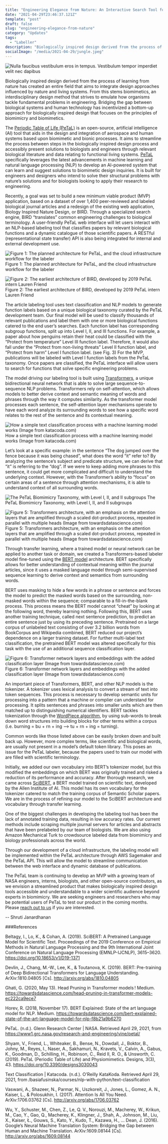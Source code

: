 ```yaml
---
title: "Engineering Elegance from Nature: An Interactive Search Tool for Biomimetics"
date: "2021-04-29T23:46:37.121Z"
template: "post"
draft: false
slug: "engineering-elegance-from-nature"
category: "Updates"
tags:
  - "Labeller"
description: "Biologically inspired design derived from the process of learning from nature has created an entire field that aims to integrate design approaches influenced by nature and living systems. From this stems biomimetics, an interdisciplinary design method that strives to emulate how organisms tackle fundamental problems in engineering. Bridging the gap between biological systems and human technology has incentivized a bottom-up approach for biologically inspired design that focuses on the principles of biomimicry and biomimetics. "
socialImage: "/media/2021-04-29/jungle.jpeg"
---
```


![Nulla faucibus vestibulum eros in tempus. Vestibulum tempor imperdiet velit nec dapibus](/media/2021-04-29/jungle.jpeg)

Biologically inspired design derived from the process of learning from nature has created an entire field that aims to integrate design approaches influenced by nature and living systems. From this stems biomimetics, an interdisciplinary design method that strives to emulate how organisms tackle fundamental problems in engineering. Bridging the gap between biological systems and human technology has incentivized a bottom-up approach for biologically inspired design that focuses on the principles of biomimicry and biomimetics. 

The [Periodic Table of Life (PeTaL)](https://www.mdpi.com/2411-9660/3/3/43/htm) is an open-source, artificial intelligence (AI) tool that aids in the design and integration of aerospace and human systems based upon biomimetic and bionic processes. It aims to streamline the process between steps in the biologically inspired design process and accessibly present solutions to biologists and engineers through relevant biological literature and data relating to functional living systems. [PeTaL](https://www1.grc.nasa.gov/research-and-engineering/vine/petal/)  specifically leverages the latest advancements in machine learning and natural language processing (NLP) to develop an AI-powered system that can learn and suggest solutions to biomimetic design inquiries. It is built for engineers and designers who intend to solve their structural problems with nature’s solutions and for biologists looking to apply their research to engineering.​​​​​​​

Recently, a goal was set to build a new minimum viable product (MVP) application, based on a dataset of over 1,400 peer-reviewed and labeled biological journal articles and a redesign of the existing web application, Biology Inspired Nature Design, or BIRD. Through a specialized search engine, BIRD “translates” common engineering challenges to biological terminology. A user-friendly PeTaL web interface will let users interact with an NLP-based labeling tool that classifies papers by relevant biological functions and a dynamic catalogue of those scientific papers. A RESTful (representational state transfer) API is also being integrated for internal and external development use.

![Figure 1: The planned architecture for PeTaL, and the cloud infrastructure workflow for the labeler](/media/2021-04-29/architecture.png)
Figure 1: The planned architecture for PeTaL, and the cloud infrastructure workflow for the labeler

![Figure 2: The earliest architecture of BIRD, developed by 2019 PeTaL intern Lauren Friend](/media/2021-04-29/sw-arch.png)
Figure 2: The earliest architecture of BIRD, developed by 2019 PeTaL intern Lauren Friend

The article labeling tool uses text classification and NLP models to generate function labels based on a unique biological taxonomy curated by the PeTaL development team.  Our final model will be used to classify thousands of relevant publications and label them with one or more biological functions catered to the end user’s searches. Each function label has corresponding subgroup functions, split up into Level I, II, and III functions. For example, a paper about how penguins retain their heat could be classified with the “Protect from temperature” Level III function label. Therefore, it would also fall under the “Protect from non-living threats” Level II function label, and “Protect from harm” Level I function label. (see Fig. 3) For the MVP, publications will be labeled with Level I function labels from the PeTaL taxonomy. Once papers are classified, the PeTaL interface will allow users to search for functions that solve specific engineering problems.

The model driving our labeling tool is built using [Transformers](https://arxiv.org/pdf/1706.03762.pdf), a unique bidirectional neural network that is able to solve large sequence-to-sequence NLP problems. Transformers rely on self-attention, which allows models to better derive context and semantic meaning of words and phrases through the way it computes similarity. As the transformer model processes each sentence, the self-attention layer mechanisms operate to have each word analyze its surrounding words to see how a specific word relates to the rest of the sentence and its contextual meaning.

![How a simple text classification process with a machine learning model works (Image from katacoda.com)](/media/2021-04-29/text-classification.png)
How a simple text classification process with a machine learning model works (Image from katacoda.com)

Let’s look at a specific example: in the sentence “The dog jumped over the fence because it was being chased”, what does the word “it” refer to? By analyzing the sentence’s subject and predicate structure, we can derive that “it” is referring to the “dog”. If we were to keep adding more phrases to this sentence, it could get more complicated and difficult to understand the underlying context. However, with the Transformer’s ability to “focus” on certain areas of a sentence through attention mechanisms, it is able to understand context of all surrounding words. ​​​​​​​

![The PeTaL Biomimicry Taxonomy, with Level I, II, and II subgroups](/media/2021-04-29/taxonomy.png)
The PeTaL Biomimicry Taxonomy, with Level I, II, and II subgroups

![Figure 5: Transformers architecture, with an emphasis on the attention layers that are amplified through a scaled dot-product process, repeated in parallel with multiple heads (Image from towardsdatascience.com)](/media/2021-04-29/ml.png)
Figure 5: Transformers architecture, with an emphasis on the attention layers that are amplified through a scaled dot-product process, repeated in parallel with multiple heads (Image from towardsdatascience.com)

Through transfer learning, where a trained model or neural network can be applied to another task or domain, we created a Transformers-based labeler model fine-tuned using the [BERT model](https://arxiv.org/pdf/1810.04805.pdf) architecture. BERT specifically allows for better understanding of contextual meaning within the journal articles, since it uses a masked language model through semi-supervised sequence learning to derive context and semantics from surrounding words.

BERT uses masking to hide a few words in a phrase or sentence and forces the model to predict the masked words based on the surrounding, non-masked words within the sequence; comparable to a fill-in-the-blank process. This process means the BERT model cannot “cheat” by looking at the following word, thereby learning nothing. Following this, BERT uses another training technique, called next sentence prediction, to predict an entire sentence just by using its preceding sentence. Pretrained on a large corpus of unlabeled text consisting of over 3.2 billion words from BookCorpus and Wikipedia combined, BERT reduced our project’s dependence on a larger training dataset. For further multi-label text classification, the pretrained BERT model was altered specifically for this task with the use of an additional sequence classification layer.

![Figure 6: Transformer network layers and embeddings with the added classification layer (Image from towardsdatascience.com)](/media/2021-04-29/transformer.png)
Figure 6: Transformer network layers and embeddings with the added classification layer (Image from towardsdatascience.com)

An important piece of Transformers, BERT, and other NLP models is the tokenizer. A tokenizer uses lexical analysis to convert a stream of text into token sequences. This process is necessary to develop semantic units for processing into a pattern that a machine or complier can understand for processing. It splits sentences and phrases into smaller units which are then matched up to distinguishing numerical identifiers. BERT tackles tokenization through the [WordPiece algorithm](https://arxiv.org/pdf/1609.08144.pdf), by using sub-words to break down word structures into building blocks for other terms within a corpus (i.e. burning = bu + rn + ing –> tu + rn + ing = turning).

Common words like those listed above can be easily broken down and built back up. However, more complex terms, like scientific and biological words, are usually not present in a model’s default token library. This poses an issue for the PeTaL labeler, because the papers used to train our model with are filled with scientific terminology.

Initially, we added our own vocabulary into BERT’s tokenizer model, but this modified the embeddings on which BERT was originally trained and risked a reduction of its performance and accuracy. After thorough research, we came across [SciBERT](https://www.aclweb.org/anthology/D19-1371/), a BERT model trained on scientific text, developed by the Allen Institute of AI. This model has its own vocabulary for the tokenizer catered to match the training corpus of Semantic Scholar papers. We are in the process of refining our model to the SciBERT architecture and vocabulary through transfer learning.

One of the biggest challenges in developing the labeling tool has been the lack of annotated training data, resulting in low accuracy rates. Our current methods include scraping multiple journal servers for articles and abstracts that have been prelabeled by our team of biologists. We are also using Amazon Mechanical Turk to crowdsource labeled data from biomimicry and biology professionals across the world. 

Through our development of a cloud infrastructure, the labeling model will be implemented within the PeTaL architecture through AWS Sagemaker and the PeTaL API. This will allow the model to streamline communication between the web interface and dynamic database of publications.

The PeTaL team is continuing to develop an MVP with a growing team of NASA engineers, interns, biologists, and other open-source contributors, as we envision a streamlined product that makes biologically inspired design tools accessible and understandable to a wider scientific audience beyond experts in biomimicry. We are seeking engineers and researchers who may be potential users of PeTaL to test our product in the coming months. Please [reach out to us](https://www1.grc.nasa.gov/research-and-engineering/vine/contact-us/) if you are interested.

-- Shruti Janardhanan

###References

​​​​​​​​​​​​​​Beltagy, I., Lo, K., & Cohan, A. (2019). SciBERT: A Pretrained Language Model for Scientific Text. Proceedings of the 2019 Conference on Empirical Methods in Natural Language Processing and the 9th International Joint Conference on Natural Language Processing (EMNLP-IJCNLP), 3615–3620. https://doi.org/10.18653/v1/D19-1371

Devlin, J., Chang, M.-W., Lee, K., & Toutanova, K. (2019). BERT: Pre-training of Deep Bidirectional Transformers for Language Understanding. ArXiv:1810.04805 [Cs]. http://arxiv.org/abs/1810.04805

Ghati, G. (2020, May 13). Head Pruning in Transformer models ! Medium. https://towardsdatascience.com/head-pruning-in-transformer-models-ec222ca9ece7

Horev, R. (2018, November 17). BERT Explained: State of the art language model for NLP. Medium. https://towardsdatascience.com/bert-explained-state-of-the-art-language-model-for-nlp-f8b21a9b6270

PeTaL. (n.d.). Glenn Research Center | NASA. Retrieved April 29, 2021, from https://www1.grc.nasa.gov/research-and-engineering/vine/petal/

Shyam, V., Friend, L., Whiteaker, B., Bense, N., Dowdall, J., Boktor, B., Johny, M., Reyes, I., Naser, A., Sakhamuri, N., Kravets, V., Calvin, A., Gabus, K., Goodman, D., Schilling, H., Robinson, C., Reid II, R. O., & Unsworth, C. (2019). PeTaL (Periodic Table of Life) and Physiomimetics. Designs, 3(3), 43. https://doi.org/10.3390/designs3030043

Text Classification | Katacoda. (n.d.). O’Reilly KataKoda. Retrieved April 29, 2021, from /basiafusinska/courses/nlp-with-python/text-classification

Vaswani, A., Shazeer, N., Parmar, N., Uszkoreit, J., Jones, L., Gomez, A. N., Kaiser, L., & Polosukhin, I. (2017). Attention Is All You Need. ArXiv:1706.03762 [Cs]. http://arxiv.org/abs/1706.03762

Wu, Y., Schuster, M., Chen, Z., Le, Q. V., Norouzi, M., Macherey, W., Krikun, M., Cao, Y., Gao, Q., Macherey, K., Klingner, J., Shah, A., Johnson, M., Liu, X., Kaiser, Ł., Gouws, S., Kato, Y., Kudo, T., Kazawa, H., … Dean, J. (2016). Google’s Neural Machine Translation System: Bridging the Gap between Human and Machine Translation. ArXiv:1609.08144 [Cs]. http://arxiv.org/abs/1609.08144